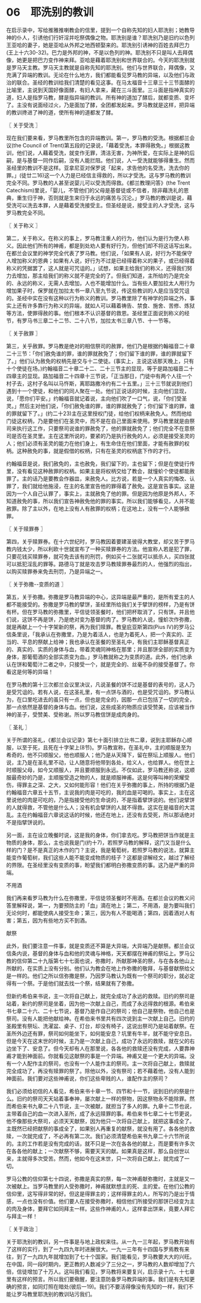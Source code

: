 # 06　耶洗别的教训


在启示录中，写给推雅推喇教会的信里，提到一个自称先知的妇人耶洗别；她教导神的仆人，引诱他们行奸淫并吃祭偶像之物。耶洗别是谁？耶洗别乃是旧约以色列王亚哈的妻子，她是亚哈从外邦之地西顿娶来的。耶洗别引诱神的百姓去拜巴力(王上十六30-32)。巴力是外邦的神，不是以色列的神。耶洗别不只是叫人去拜偶像，她更是把巴力变作神来拜。亚哈是藉着耶洗别和世界联合的。今天的耶洗别就是罗马天主教。罗马天主教就是自称先知的耶洗别。他们与世界联合，拜偶像，又充满了异端的教训。无论在什么地方，我们都能看见罗马教的异端，以及他们与政治的联合。圣经的教训给我们清楚的看见这事。在马太福音十三章三十三节面酵的比喻里，主说到天国好像面酵，有妇人拿来，藏在三斗面里。三斗面是指神真实的道，妇人是指罗马教，酵是指异端的教训。所有神的道加了酵后，就都变质、变坏了。主没有说面经过火，乃是面加了酵，全团都发起来。罗马教就是这样，把异端的教训搀进了神的道，使所有神的道都发了酵。



〖 关于受洗 〗

现在我们要来看，罗马教里所包含的异端教训。第一，罗马教的受洗。根据都兰会议(the Council of Trent)第五段的记录说，「藉着受洗，本罪得赦免。」根据这教训，他们说，人藉着受洗，就变作无罪，清洁无害，为神所爱，在实际上是神的后嗣，是与基督一同作后嗣，没有人能拦阻。他们说，人一受洗就能够得重生。然而圣经里的教训不是这样。亚拿尼亚对保罗说「起来，求告他的名受洗，洗去你的罪。」(徒廿二16)这一个人力是已经信主得救的，所以才受洗。这与罗马教的教训完全不同。罗马教的人甚至说婴儿可以受洗而得救。《都兰教理问答》(the Trent Catechism)里说，「婴儿，不管他们的父母是基督徒或不信者，除非藉洗礼的恩典，重生归于神，否则就是生来归于永远的痛苦与沉沦。」罗马教的教训是说，藉受洗可以洗去本罪，人是藉着受洗接受主。但圣经是说，接受主的人才受洗，这与罗马教完全不同。



〖 关于称义 〗

第二，关于称义。在称义的事上，罗马教注重人的行为，他们认为是行为使人称义。因此他们所有的神甫，都是到处劝人要有好行为，但他们却不将这话写出来。在都兰会议里的神学完全代表了罗马教。他们说，「如果有人说，好行为不能保守人增加称义的恩典；如果有人说，好行为不过是已经得着称义的果子，或已经得着称义的凭据罢了，这人就是可咒诅的。」试想，如果主给我们的称义，还得我们努力去增加，那主给我们的称义就不是完全的了。但我们知道，主所给的乃是完全的、永远的称义，无需人去增加，人也不能增加什么。当有些人要加拉太人用行为增加果子时，保罗就在加拉太书一章八至九节说，传这些教训的人是应当受咒诅的。圣经中实在没有这种以行为称义的教训。罗马教里除了有神学的异端之外，事实上还有许多靠行为称义的异端，就如人可以藉着祷告、禁食、施舍、苦修、炼狱等方法，使罪得赦的事。他们根本不认识基督的救恩。圣经里正面说到称义的经节，有罗马书三章二十二节、二十八节，加拉太书三章八节、十一节等。



〖 关于赦罪 〗

第三，关乎赦罪。罗马教是绝对的相信祭司的赦罪，他们乃是根据约翰福音二十章二十三节：「你们赦免谁的罪，谁的罪就赦免了；你们留下谁的罪，谁的罪就留下了。」他们认为赦免的权柄先是交与十二使徒。(事实上，主说这话那天晚上，只有十个使徒在场。)约翰福音二十章二十二、二十三节主的显现，等于是路加福音二十四章主的显现。路加福音二十四章十三节说，「正当那日，门徒中有两个人往一个村子去，这村子名叫以马忤斯，离耶路撒冷约有二十五里。」三十三节就说到他们遇到十一个使徒，和他们的同人聚在一处。他们正说话的时候，主向他们显现，说，「愿你们平安。」约翰福音就记着说，主向他们吹了一口气，说，「你们受圣灵。」然后主对他们说，「你们赦免谁的罪，谁的罪就赦免了；你们留下谁的罪，谁的罪就留下了。」(约二十23)主在这里授权门徒，给他们权柄来赦免人。然而他给门徒这权柄，乃是要他们在圣灵中，而不是在自己里面来使用。罗马教里就是由祭司来执行这工作，只要祭司说谁的罪赦免了，他的罪就赦免了；他们完全不在意祭司是否在圣灵里。主在这里所说的，要紧的乃是执行赦免的人，必须是接受圣灵的人；他们必须有圣灵的能力在他们身上，有生命住在他们里面，才能有赦罪的权柄。这种赦免的事，就是假借的权柄，只有在圣灵的权柄底下作的才行。

约翰福音是说，我们赦免的，主也赦免，我们留下的，主也留下；但是在使徒行传里，没有看见这种赦罪的权柄。如果主是将权柄交给了教会，就憧蚧个使徒都能赦罪了。主的话乃是要教会作器皿，来赦免人。比方说，若是一个人真实的悔改、认罪了，我们就给他施浸，在主的名里宣告他的罪得着了赦免。这是宣告事实。这是因为一个人自己认罪了，事实上，主就赦免了他的罪。但是因为他原是外邦人，不知道赦免的事，所以我们宣告神赦免他的罪的事实。所以我们能够看见，人并不能赦罪。除了主以外，在地上没有人有赦罪的权柄；在这地上，没有一个人能够赦罪。



〖 关于赎罪券 〗

第四，关乎赎罪券。在十六世纪时，罗马教因着要建圣彼得大教堂，却又苦于罗马教内钱太少，所以利欧十世就宣布了一种买赎罪券的方法。他宣称人若是犯了罪，只要花钱买赎罪券，就可免去该有的刑罚，例如买十二张就可以抵杀人，买四张就可以抵犯淫乱的罪等。路德马丁就是攻击罗马教赎罪券最烈的人，他强烈的指出，以购买赎罪券来免去刑罚，乃是异端之一。



〖 关于弥撒--变质的道 〗

第五，关于弥撒。弥撒是罗马教异端的中心，这异端是最严重的，是所有爱主的人都不能接受的。弥撒是罗马教的擘饼，圣经里所给我们关于擘饼的榜样，乃是有饼有杯。但在罗马教的弥撒里，平信徒领圣餐时，他们把杯取消了，只有饼。并且他们说，这饼不再是饼，乃是绝对变为基督的肉了。罗马教的人说，憧蚧次作弥撒，就是再献上一个十字架新的祭，再为我们赎罪。教皇庇亚斯第四(Pius IV)的罗马公信条里说，「我承认在弥撒里，乃是为着活人，也是为着死人，把一个真实的、正当的、平息的祭献上给神；我也承认在圣餐的至圣礼中，有我们主耶稣基督真正的、真实的、实质的身体与血，带着灵魂同神格在那里；并且那饼全部的实质变为身体，那葡萄酒的全部实质变为血。」罗马教就称之为变质的道。此外，他们也承认在饼和葡萄汁二者之中，只接受一个，就是完全的、丝毫不杂的接受基督了。你看这是何等的异端！

在罗马教的第十三次都兰会议里决议，凡说圣餐的饼不过是基督的表号的，这人乃是受咒诅的。若有人说，在这圣礼里，有一点饼与酒的，也是受咒诅的。罗马教认为，在口里吃进去的虽只有一点，但也是完全的，因那一点已包括了一切的完全，那一点依然是基督的身体与血。他们说，这些成圣的物质应该受赞美，应该被当作神的圣子，受赞美、受称谢。所以罗马教信饼是成肉身的。



〖 圣礼 〗

关于所谓的圣礼，《都兰会议记录》第七十面引排立比书二章，说到主耶稣存心顺服，以至于死，且死在十字架上(8节)。罗马教宣称，在圣礼中，主的顺服是至为希奇的，他不只顺服父，他也顺服人；他乃是从天降下，留在祭坛上顺服人。他们说，主乃是在圣礼里不动，让人随意将他带到各处，给义人，也给罪人。他在世上时顺服父母，如今又顺服人，并且要顺服到永远。不仅如此，罗马教还称说，这顺服最奇妙的乃是，主顺服受造之物的人，就是顺服神甫。这是何等叫神的荣耀受伤，得罪主之深、之大，又如何能形容！他们在关乎弥撒的事上，所持的根据乃是约翰福音六章五十五节，主说我的肉是可吃的，我的血是可喝的。事实上，主在这里说他的肉是可吃的，乃是指接受他的生命说的，不是指着擘饼说的。他们说擘饼的人就得救，不管他是什么人；没有机会擘饼的人就不得救。这实在是福音的大混乱。主在约翰福音六章说这话的时候，他还在地上，还没有去受死，所以那话绝对不是指擘饼说的。

另一面，主在设立晚餐时说，这是我的身体，你们拿去吃。罗马教把饼当作就是主物质的身体，那么，主也说我是门(约十7)，若照罗马教的解释，这门又当是什么样的门？是不是真正的木作的门？主说，我是葡萄树，若照罗马教的说法，就算主能变作葡萄树，我们这些人能不能变成物质的枝子？这都是谬解经文，越过了解经的界限。在圣经里没有变质的事，盼望我们都明白弥撒变质的事。这乃是严重的异端。

不用酒

我们再来看罗马教为什么在弥撒里，平信徒领圣餐时不用酒。在都兰会议的教义问答里解释说，第一，为要预防主的「血」滴在地上；第二，不用酒，是为要叫我们无论何时，都能使病人接受生命；第三，因为有人不能喝酒；第四，因着酒对人有害；第五，因为有些地方买不到酒。

献祭

此外，我们要注意一件事，就是变质还不算是大异端，大异端乃是献祭。都兰会议信条内说，基督的身体与血和他的灵魂与神格，天天都摆在神甫的祭坛上。罗马公教的信仰第二十九版第七十七面也说，弥撒时，所献那神圣的祭，与在各各他山上所献的，在实质上没有分别。他们认为教会在地上作弥撒的敬拜，与基督献祭给父是一样的。他们之所以信弥撒是祭，乃因罗马教认为既有一个祭司的职分，就必定得有一个祭。于是他们就去找一个祭，结果就有了弥撒。

但新约希伯来书说，主一次将自己献上，就完全成功了永远的救赎。旧约的祭司是站着，新约的祭司是坐着，因为他一次献上自己，而成了永远得救的根源。希伯来书七章二十六、二十七节说，基督乃是作自己的祭司；他自己是祭物，他自己也是祭司。没有人能把他献给神。在希伯来书里共有四次说到主一次献上自己。旧约的圣殿里有祭坛、洗濯盆、桌子、灯台，却没有椅子，这说出祭司乃是站着献祭。在圣所外边还有罪，祭司如何能坐下，如何能安息？坑里有牛羊，就不能守安息日。但是今天在这末世的时候，主乃是一次献上自己，成功了永远的救赎，就在父的右边坐下了、安息了。但今天却有人在那里说，各各他的救赎还没有完成，人要靠神甫才能到神面前。你就看见这献祭的事是一个异端。神甫又是一个更大的异端。没有一个人配作主的祭司，也没有一个人能作主的祭司。主一次将自己献上，救赎就完全成功了，再没有赎罪的祭了。除他以外，没有祭司；若不藉着他，没有人能到神面前。我们要对这些神甫说，你们这些卑贱的人，谁配作主的祭司？

我们必须给初信的人看见，希伯来书十章一节、四节和十一节，说到旧约的祭是什么。旧约的祭司天天站着事奉神，屡次献上一样的祭物，因这祭物永不能除罪。然而希伯来书九章二十八节说，主一次被献，就担当了多人的罪。九章十二节也说，主带着自己的血一次进入圣所，成了永远赎罪的事。希伯来书七章二十七节更说，他不像那些大祭司，必须天天献祭，因为他只一次将自己献上，就把这事成全了。主既然已经把献祭的事成全了，如果别人再重复的献祭，就没有用了。各各他的救赎，一次就完成了，不必再有第二次。我们必须清楚希伯来书九章二十六节所说的。主的工作若是没有完成的话，就不只是一次在各各他的献上，而是要有许多次在各各他的献上；一次献祭不够，需要天天的献。如果真是这样，那么自创世以来，主就得多次受苦。然而，他如今在这末世，只一次将自己献上，就完成了一切。

罗马公教的信仰第七十四说，弥撒是真实的祭，每一次神甫献弥撒时，主就是又一次被献上。当罗马教里的人受弥撒时，神甫就默想主的死、主的爱。在他们公教的信仰里，这写得非常的好。但这是得罪主的；这样得罪主的人，所写的乃是出于情感，一点也没有价值。他们要人在接受弥撒时，相信他们所接受的那饼已经变为主的肉及身体，要拜它如同拜主一样。这些作神甫的人，这样拿出饼来，竟要人拜它与拜主一样！



〖 关于政治 〗

关于耶洗别的教训，另一件事是与地上政权来往。从一九一三年起，罗马教开始有了这样的实行，到了一九四九年时进展很大。一九一三年有十四国与罗焉教有来往，到了一九四九年就增加到了七十个国家。我们能看见，罗马教要大大的兴旺。在中国，同一段时期内，更正教的人数减少了三分之一，罗马教的人数却增加了六倍，信徒增加了十万人。这叫我们看见，罗马教将来要复兴，启示录十六、十七章里有这样的预言。所以我们要儆醒，要注意防备罗马教异端的事。我们是有先知更确的预言，如同灯照在暗处(彼后一19)。我们不要活得像没有先知的一样，我们不能让罗马教里耶洗别的教训玷污我们。

